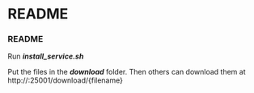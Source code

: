 # README #



### README ###

Run ***install_service.sh***

Put the files in the ***download*** folder. Then others can download them at http://:25001/download/{filename}



